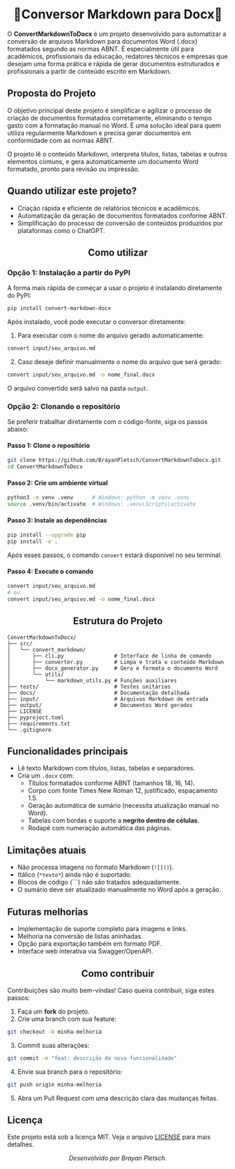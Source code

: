 <h1 align="center">📝Conversor Markdown para Docx📝</h1>

O **ConvertMarkdownToDocx** é um projeto desenvolvido para automatizar a conversão de arquivos Markdown para documentos Word (.docx) formatados segundo as normas ABNT. É especialmente útil para acadêmicos, profissionais da educação, redatores técnicos e empresas que desejam uma forma prática e rápida de gerar documentos estruturados e profissionais a partir de conteúdo escrito em Markdown.

## Proposta do Projeto

O objetivo principal deste projeto é simplificar e agilizar o processo de criação de documentos formatados corretamente, eliminando o tempo gasto com a formatação manual no Word. É uma solução ideal para quem utiliza regularmente Markdown e precisa gerar documentos em conformidade com as normas ABNT.

O projeto lê o conteúdo Markdown, interpreta títulos, listas, tabelas e outros elementos comuns, e gera automaticamente um documento Word formatado, pronto para revisão ou impressão.

## Quando utilizar este projeto?

- Criação rápida e eficiente de relatórios técnicos e acadêmicos.
- Automatização da geração de documentos formatados conforme ABNT.
- Simplificação do processo de conversão de conteúdos produzidos por plataformas como o ChatGPT.

<h2 align="center">Como utilizar</h2>

### Opção 1: Instalação a partir do PyPI

A forma mais rápida de começar a usar o projeto é instalando diretamente do PyPI:

```bash
pip install convert-markdown-docx
```

Após instalado, você pode executar o conversor diretamente:

1. Para executar com o nome do arquivo gerado automaticamente:

```bash
convert input/seu_arquivo.md
```

2. Caso deseje definir manualmente o nome do arquivo que será gerado:

```bash
convert input/seu_arquivo.md -o nome_final.docx
```

O arquivo convertido será salvo na pasta `output`.

### Opção 2: Clonando o repositório

Se preferir trabalhar diretamente com o código-fonte, siga os passos abaixo:

#### Passo 1: Clone o repositório

```bash
git clone https://github.com/BrayanPletsch/ConvertMarkdownToDocx.git
cd ConvertMarkdownToDocx
```

#### Passo 2: Crie um ambiente virtual

```bash
python3 -m venv .venv      # Windows: python -m venv .venv 
source .venv/bin/activate  # Windows: .venv\Scripts\activate
```

#### Passo 3: Instale as dependências

```bash
pip install --upgrade pip
pip install -e .
```

Após esses passos, o comando `convert` estará disponível no seu terminal.

#### Passo 4: Execute o comando

```bash
convert input/seu_arquivo.md
# ou
convert input/seu_arquivo.md -o nome_final.docx
```

<h2 align="center">Estrutura do Projeto</h2>

```
ConvertMarkdownToDocx/
├── src/
│   └── convert_markdown/
│       ├── cli.py                # Interface de linha de comando
│       ├── converter.py          # Limpa e trata o conteúdo Markdown
│       ├── docx_generator.py     # Gera e formata o documento Word
│       └── utils/
│           └── markdown_utils.py # Funções auxiliares
├── tests/                        # Testes unitários
├── docs/                         # Documentação detalhada
├── input/                        # Arquivos Markdown de entrada
├── output/                       # Documentos Word gerados
├── LICENSE
├── pyproject.toml
├── requirements.txt
└── .gitignore
```

## Funcionalidades principais

- Lê texto Markdown com títulos, listas, tabelas e separadores.
- Cria um `.docx` com:
  - Títulos formatados conforme ABNT (tamanhos 18, 16, 14).
  - Corpo com fonte Times New Roman 12, justificado, espaçamento 1.5.
  - Geração automática de sumário (necessita atualização manual no Word).
  - Tabelas com bordas e suporte a **negrito dentro de células**.
  - Rodapé com numeração automática das páginas.

## Limitações atuais

- Não processa imagens no formato Markdown (`![]()`).
- Itálico (`*texto*`) ainda não é suportado.
- Blocos de código (```) não são tratados adequadamente.
- O sumário deve ser atualizado manualmente no Word após a geração.

## Futuras melhorias

- Implementação de suporte completo para imagens e links.
- Melhoria na conversão de listas aninhadas.
- Opção para exportação também em formato PDF.
- Interface web interativa via Swagger/OpenAPI.

<h2 align="center">Como contribuir</h2>

Contribuições são muito bem-vindas! Caso queira contribuir, siga estes passos:

1. Faça um **fork** do projeto.
2. Crie uma branch com sua feature:

```bash
git checkout -b minha-melhoria
```

3. Commit suas alterações:

```bash
git commit -m "feat: descrição da nova funcionalidade"
```

4. Envie sua branch para o repositório:

```bash
git push origin minha-melhoria
```

5. Abra um Pull Request com uma descrição clara das mudanças feitas.

## Licença

Este projeto está sob a licença MIT. Veja o arquivo [LICENSE](LICENSE) para mais detalhes.

<p align="center"><i>Desenvolvido por Brayan Pletsch.</i></p>